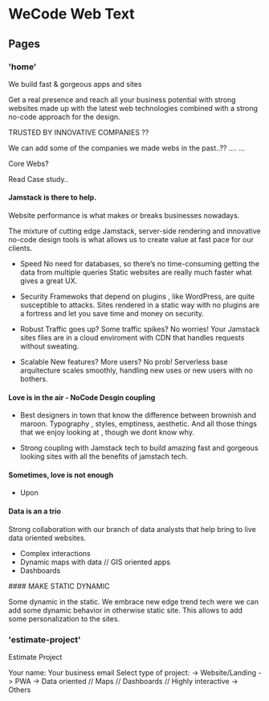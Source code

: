 # WeCode Web Text

## Pages

### 'home'

We build fast & gorgeous apps and sites

Get a real presence and reach all your business potential with
strong websites made up with the latest web technologies
combined with a strong no-code approach for the design.

TRUSTED BY INNOVATIVE COMPANIES ??

We can add some of the companies we made webs in the past..??
....
...

Core Webs?

Read Case study..

#### Jamstack is there to help.

Website performance is what
makes or breaks businesses nowadays.

The mixture of cutting edge Jamstack, server-side rendering
and innovative no-code design tools is what allows us to create value 
at fast pace for our clients.

- Speed
No need for databases,
so there’s no time-consuming getting the data from multiple queries
Static websites are really much faster what gives a great UX.

- Security
Framewoks that depend on plugins , like WordPress, 
are quite susceptible to attacks.
Sites rendered in a static way with no plugins are a fortress
and let you save time and money on security.

- Robust
Traffic goes up? Some traffic spikes? No worries!
Your Jamstack sites files are in a cloud enviroment
with CDN that handles requests without sweating.

- Scalable
New features? More users? No prob! Serverless base arquitecture scales smoothly, handling new uses or new users with no bothers.

#### Love is in the air - NoCode Desgin coupling

- Best designers in town that know the difference between brownish and maroon.
Typography , styles, emptiness, aesthetic. And all those things that we enjoy looking at , though
we dont know why.

- Strong coupling with Jamstack tech to build amazing fast and gorgeous looking sites with all the benefits of jamstach tech.


#### Sometimes, love is not enough

 - Upon 

#### Data is an a trio

  Strong collaboration with our branch of data analysts that help bring to live data oriented websites.

- Complex interactions
- Dynamic maps with data // GIS oriented apps
- Dashboards


#### MAKE STATIC DYNAMIC

Some dynamic in the static. We embrace new edge trend tech were we can add some dynamic behavior in otherwise static site.
This allows to add some personalization to the sites.

### 'estimate-project'

Estimate Project

Your name:
Your business email
Select type of project:
  -> Website/Landing
  -> PWA
  -> Data oriented // Maps // Dashboards // Highly interactive
  -> Others